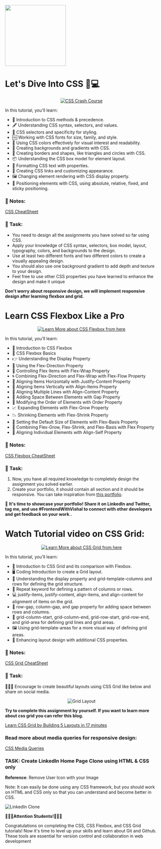 <img src="https://github.com/Vishal-raj-1/Frontend-Development-Essentials/blob/main/Assets/Icons/css.png" width="200px" />

# Let's Dive Into CSS 🎨💻

<div align="center">
  <a href="https://youtu.be/Qu0dbQxm6II" >
    <img src="http://img.youtube.com/vi/Qu0dbQxm6II/0.jpg" alt="CSS Crash Course" />
  </a>
</div>

In this tutorial, you’ll learn:

- 👋 Introduction to CSS methods & precedence.
- 🖋️ Understanding CSS syntax, selectors, and values.
- 🎯 CSS selectors and specificity for styling.
- 🆒 Working with CSS fonts for size, family, and style.
- 🌈 Using CSS colors effectively for visual interest and readability.
- 🎨 Creating backgrounds and gradients with CSS.
- 🔲 Creating borders and shapes, like triangles and circles with CSS.
- 📦 Understanding the CSS box model for element layout.
- 📝 Formatting CSS text with properties.
- 🔗 Creating CSS links and customizing appearance.
- 🖼️ Changing element rendering with CSS display property.
- 📐 Positioning elements with CSS, using absolute, relative, fixed, and sticky positioning.

### 📝 Notes:

[CSS CheatSheet](https://github.com/Vishal-raj-1/Frontend-Development-Essentials/blob/main/CheatSheets/CSS.md)

### 🔨 Task:

- You need to design all the assignments you have solved so far using CSS.
- Apply your knowledge of CSS syntax, selectors, box model, layout, typography, colors, and backgrounds to the design.
- Use at least two different fonts and two different colors to create a visually appealing design.
- You should also use one background gradient to add depth and texture to your design.
- Feel free to use other CSS properties you have learned to enhance the design and make it unique

**Don’t worry about responsive design, we will implement responsive design after learning flexbox and grid.**

# Learn CSS Flexbox Like a Pro

<div align="center">
  <a href="https://youtu.be/3nLglJtUHjA" >
    <img src="http://img.youtube.com/vi/3nLglJtUHjA/0.jpg" alt="Learn More about CSS Flexbox from here" />
  </a>
</div>

In this tutorial, you’ll learn:
- 👋 Introduction to CSS Flexbox
- 📐 CSS Flexbox Basics
- 👉 Understanding the Display Property
- 🔀 Using the Flex-Direction Property
- 🌯 Controlling Flex Items with Flex-Wrap Property
- 🌀 Combining Flex-Direction and Flex-Wrap with Flex-Flow Property
- 🤝 Aligning Items Horizontally with Justify-Content Property
- 👥 Aligning Items Vertically with Align-Items Property
- 🌇 Aligning Multiple Lines with Align-Content Property
- 🔲 Adding Space Between Elements with Gap Property
- 🔢 Modifying the Order of Elements with Order Property
- 📈 Expanding Elements with Flex-Grow Property
- 📉 Shrinking Elements with Flex-Shrink Property
- 📏 Setting the Default Size of Elements with Flex-Basis Property
- 💪 Combining Flex-Grow, Flex-Shrink, and Flex-Basis with Flex Property
- 🙋 Aligning Individual Elements with Align-Self Property

### 📝 Notes:

[CSS Flexbox CheatSheet](https://github.com/Vishal-raj-1/Frontend-Development-Essentials/blob/main/CheatSheets/CSS%20Flexbox.md)

### 🔨 Task:

1. Now, you have all required knowledge to completely design the assignment you solved earlier.
2. Create your portfolio, it should contain all section and it should be responsive. You can take inspiration from [this portfolio](https://vishal-raj-1.github.io/Portfolio/).


📣 **It's time to showcase your portfolio! Share it on LinkedIn and Twitter, tag me, and use #FrontendWithVishal to connect with other developers and get feedback on your work**.**.**

# Watch Tutorial video on CSS Grid:

<div align="center">
  <a href="https://youtu.be/ULp7wPJ-rzQ" >
    <img src="http://img.youtube.com/vi/ULp7wPJ-rzQ/0.jpg" alt="Learn More about CSS Grid from here" />
  </a>
</div>

In this tutorial, you’ll learn:

- 👋 Introduction to CSS Grid and its comparison with Flexbox.
- 🖥️ Coding Introduction to create a Grid layout.
- 🔲 Understanding the display property and grid-template-columns and rows for defining the grid structure.
- 🔁 Repeat keyword for defining a pattern of columns or rows.
- 💻 justify-items, justify-content, align-items, and align-content for alignment of items on the grid.
- 🌉 row-gap, column-gap, and gap property for adding space between rows and columns.
- 📏 grid-column-start, grid-column-end, grid-row-start, grid-row-end, and grid-area for defining grid lines and grid areas.
- 🖼️ Using grid-template-areas for a more visual way of defining grid areas.
- 🎨 Enhancing layout design with additional CSS properties.

### 📝 Notes:

[CSS Grid CheatSheet](https://github.com/Vishal-raj-1/Frontend-Development-Essentials/blob/main/CheatSheets/CSS%20Grid.md)

### 🔨 Task:

🎉👨‍💻 Encourage to create beautiful layouts using CSS Grid like below and share on social media.

<div align="center">
  <img src="https://github.com/Vishal-raj-1/Frontend-Development-Essentials/blob/main/Assets/grid-layout.png" alt="Grid Layout" />
</div>

**Try to complete this assignment by yourself. If you want to learn more about css grid you can refer this blog.**

[Learn CSS Grid by Building 5 Layouts in 17 minutes](https://www.freecodecamp.org/news/learn-css-grid-by-building-5-layouts/)

### Read more about media queries for responsive design:

[CSS Media Queries](https://www.w3schools.com/css/css3_mediaqueries.asp)

### TASK: Create LinkedIn Home Page Clone using HTML & CSS only

**Reference**: Remove User Icon with your Image

Note: It can easily be done using any CSS framework, but you should work on HTML and CSS only so that you can understand and become better in CSS.

![LinkedIn Clone](https://github.com/Vishal-raj-1/Frontend-Development-Essentials/blob/main/Assets/linkedin.png)

**📣👨‍💻Attention Students!👩‍💻📣**

Congratulations on completing the CSS, CSS Flexbox, and CSS Grid tutorials! Now it's time to level up your skills and learn about Git and Github. These tools are essential for version control and collaboration in web development